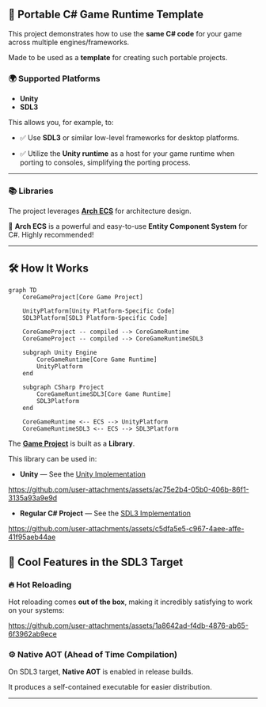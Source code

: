 ## 🚀 Portable C# Game Runtime Template

This project demonstrates how to use the **same C# code** for your game across multiple engines/frameworks.

Made to be used as a **template** for creating such portable projects.

### 🌍 Supported Platforms
- **Unity**
- **SDL3**

This allows you, for example, to:

- ✅ Use **SDL3** or similar low-level frameworks for desktop platforms.

- ✅ Utilize the **Unity runtime** as a host for your game runtime when porting to consoles, simplifying the porting process.

---

### 📚 Libraries
The project leverages [**Arch ECS**](https://github.com/genaray/Arch) for architecture design.

🧠 **Arch ECS** is a powerful and easy-to-use **Entity Component System** for C#. Highly recommended!

---

## 🛠️ How It Works
```mermaid
graph TD
    CoreGameProject[Core Game Project]
    
    UnityPlatform[Unity Platform-Specific Code]
    SDL3Platform[SDL3 Platform-Specific Code]

    CoreGameProject -- compiled --> CoreGameRuntime
    CoreGameProject -- compiled --> CoreGameRuntimeSDL3

    subgraph Unity Engine
        CoreGameRuntime[Core Game Runtime]
        UnityPlatform
    end

    subgraph CSharp Project
        CoreGameRuntimeSDL3[Core Game Runtime]
        SDL3Platform
    end

    CoreGameRuntime <-- ECS --> UnityPlatform
    CoreGameRuntimeSDL3 <-- ECS --> SDL3Platform
```

The [**Game Project**](Game/Game.csproj) is built as a **Library**.

This library can be used in:
- **Unity** — See the [Unity Implementation](Unity%20Project/Assets/Unity%20Implementation/UnityModule.cs)

https://github.com/user-attachments/assets/ac75e2b4-05b0-406b-86f1-3135a93a9e9d

- **Regular C# Project** — See the [SDL3 Implementation](Unity%20Project/Assets/Unity%20Implementation/UnityModule.cs)

https://github.com/user-attachments/assets/c5dfa5e5-c967-4aee-affe-41f95aeb44ae


## 🎯 Cool Features in the SDL3 Target

### 🔥 Hot Reloading
Hot reloading comes **out of the box**, making it incredibly satisfying to work on your systems:

https://github.com/user-attachments/assets/1a8642ad-f4db-4876-ab65-6f3962ab9ece

### ⚙️ Native AOT (Ahead of Time Compilation)
On SDL3 target, **Native AOT** is enabled in release builds.

It produces a self-contained executable for easier distribution.

---
